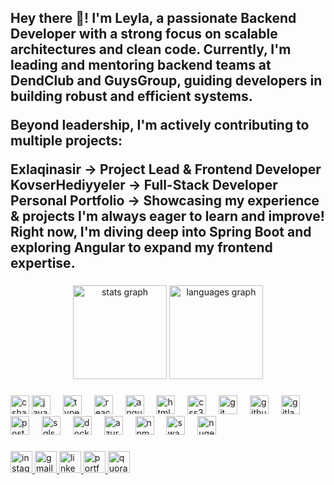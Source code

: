 <h2 align="left">Hey there 👋! I'm Leyla, a passionate Backend Developer with a strong focus on scalable architectures and clean code. Currently, I'm leading and mentoring backend teams at DendClub and GuysGroup, guiding developers in building robust and efficient systems.

Beyond leadership, I'm actively contributing to multiple projects:

Exlaqinasir → Project Lead & Frontend Developer
KovserHediyyeler → Full-Stack Developer
Personal Portfolio → Showcasing my experience & projects
I'm always eager to learn and improve! Right now, I'm diving deep into Spring Boot and exploring Angular to expand my frontend expertise.</h2>

###

<div align="center">
  <img src="https://github-readme-stats.vercel.app/api?username=leylaheydarova&hide_title=false&hide_rank=false&show_icons=true&include_all_commits=true&count_private=true&disable_animations=false&theme=dracula&locale=en&hide_border=false" height="150" alt="stats graph"  />
  <img src="https://github-readme-stats.vercel.app/api/top-langs?username=leylaheydarova&locale=en&hide_title=false&layout=compact&card_width=320&langs_count=5&theme=dracula&hide_border=false" height="150" alt="languages graph"  />
</div>


###

<div align="left">
 <img src="https://cdn.jsdelivr.net/gh/devicons/devicon/icons/csharp/csharp-original.svg" height="30" alt="csharp logo" />
<img src="https://cdn.jsdelivr.net/gh/devicons/devicon/icons/javascript/javascript-original.svg" height="30" alt="javascript logo" />
<img width="12" />
<img src="https://cdn.jsdelivr.net/gh/devicons/devicon/icons/typescript/typescript-original.svg" height="30" alt="typescript logo" />
<img width="12" />
<img src="https://cdn.jsdelivr.net/gh/devicons/devicon/icons/react/react-original.svg" height="30" alt="react logo" />
<img width="12" />
<img src="https://cdn.jsdelivr.net/gh/devicons/devicon/icons/angularjs/angularjs-original.svg" height="30" alt="angular logo" />
<img width="12" />
<img src="https://cdn.jsdelivr.net/gh/devicons/devicon/icons/html5/html5-original.svg" height="30" alt="html5 logo" />
<img width="12" />
<img src="https://cdn.jsdelivr.net/gh/devicons/devicon/icons/css3/css3-original.svg" height="30" alt="css3 logo" />
<img width="12" />
<img src="https://cdn.jsdelivr.net/gh/devicons/devicon/icons/git/git-original.svg" height="30" alt="git logo" />
<img width="12" />
<img src="https://cdn.jsdelivr.net/gh/devicons/devicon/icons/github/github-original.svg" height="30" alt="github logo" />
<img width="12" />
<img src="https://cdn.jsdelivr.net/gh/devicons/devicon/icons/gitlab/gitlab-original.svg" height="30" alt="gitlab logo" />
<img width="12" />
<img src="https://cdn.jsdelivr.net/gh/devicons/devicon/icons/postgresql/postgresql-original.svg" height="30" alt="postgresql logo" />
<img width="12" />
<img src="https://cdn.jsdelivr.net/gh/devicons/devicon/icons/microsoftsqlserver/microsoftsqlserver-plain.svg" height="30" alt="sqlserver logo" />
<img width="12" />
<img src="https://cdn.jsdelivr.net/gh/devicons/devicon/icons/docker/docker-original.svg" height="30" alt="docker logo" />
<img width="12" />
<img src="https://cdn.jsdelivr.net/gh/devicons/devicon/icons/azure/azure-original.svg" height="30" alt="azure logo" />
<img width="12" />
<img src="https://cdn.jsdelivr.net/gh/devicons/devicon/icons/npm/npm-original-wordmark.svg" height="30" alt="npm logo" />
<img width="12" />
<img src="https://cdn.jsdelivr.net/gh/devicons/devicon/icons/swagger/swagger-original.svg" height="30" alt="swagger logo" />
<img width="12" />
<img src="https://cdn.jsdelivr.net/gh/devicons/devicon/icons/nuget/nuget-original.svg" height="30" alt="nuget logo" />
<img width="12" />

</div>

###

<div align="left">
  <a href="https://www.instagram.com/_lilo_heyderove/">
  <img src="https://img.shields.io/static/v1?message=Instagram&logo=instagram&label=&color=E4405F&logoColor=white&labelColor=&style=for-the-badge" height="35" alt="instagram logo" />
</a>
<a href="mailto:lbadalzade@gmail.com">
  <img src="https://img.shields.io/static/v1?message=Gmail&logo=gmail&label=&color=D14836&logoColor=white&labelColor=&style=for-the-badge" height="35" alt="gmail logo" />
</a>
<a href="https://www.linkedin.com/in/leyla-heydarova/">
  <img src="https://img.shields.io/static/v1?message=LinkedIn&logo=linkedin&label=&color=0077B5&logoColor=white&labelColor=&style=for-the-badge" height="35" alt="linkedin logo" />
</a>
  <a href="https://leylaheydarova.vercel.app" target="_blank">
  <img src="https://img.shields.io/static/v1?message=Portfolio&logo=vercel&label=&color=black&logoColor=white&labelColor=&style=for-the-badge" height="35" alt="portfolio link" />
</a>
  <a href="https://www.quora.com/profile/Leyla-Heydarova-2">
  <img src="https://img.shields.io/static/v1?message=Quora&logo=quora&label=&color=B92C2F&logoColor=white&labelColor=&style=for-the-badge" height="35" alt="quora logo" />
</a>
</div>



